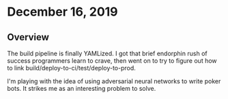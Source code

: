 # December 16, 2019

## Overview

The build pipeline is finally YAMLized. I got that brief endorphin rush of success programmers learn to crave, then went on to try to figure out how to link build/deploy-to-ci/test/deploy-to-prod.

I'm playing with the idea of using adversarial neural networks to write poker bots. It strikes me as an interesting problem to solve.


